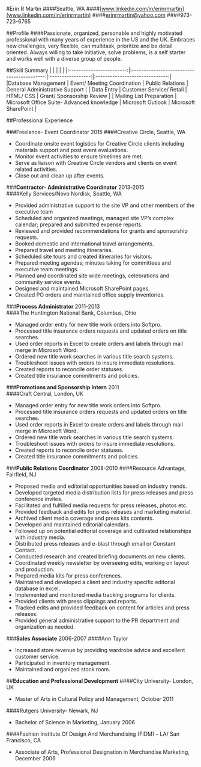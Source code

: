 #Erin R Martin
####Seattle, WA
####[www.linkedin.com/in/erinrmartin](www.linkedin.com/in/erinrmartin)
####erinrmartin@yahoo.com 
####973-723-6765

##Profile
####Passionate, organized, personable and highly motivated professional with many  years of experience in the US and the UK. Embraces new challenges, very flexible, can multitask, prioritize and be detail oriented. Always willing to take initiative, solve problems, is a self starter and works well with a diverse group of people.  

##Skill Summary
|                          |                                            |                   |                                |
|:------------------------:|:------------------------------------------:|:-----------------:|:------------------------------:|
|Database Management                 |         Event/ Meeting Coordination        |  Public Relations | General Administrative Support |
|        Data Entry        |          Customer Service/ Retail          |     HTML/ CSS     |    Grant/ Sponsorship Review   |
| Mailing List Preparation | Microsoft Office Suite- Advanced knowledge | Microsoft Outlook |      Microsoft SharePoint      |

##Professional Experience

###Freelance- Event Coordinator 2015
####Creative Circle, Seattle, WA
- Coordinate onsite event logistics for Creative Circle clients including materials support and post event evaluations.
- Monitor event activities to ensure timelines are met.
- Serve as liaison with Creative Circle vendors and clients on event related activities.
- Close out and clean up after events. 

###**Contractor- Administrative Coordinator** 2013-2015  
####Kelly Services/Novo Nordisk, Seattle, WA
- Provided administrative support to the site VP and other members of the executive team 
- Scheduled and organized meetings, managed site VP’s complex calendar; prepared and submitted expense reports. 
- Reviewed and provided recommendations for grants and sponsorship requests.
- Booked domestic and international travel arrangements. 
- Prepared travel and meeting itineraries. 
- Scheduled site tours and created itineraries for visitors.
- Prepared meeting agendas; minutes taking for committees and executive team meetings.
- Planned and coordinated site wide meetings, celebrations and community service events. 
- Designed and maintained Microsoft SharePoint pages.
- Created PO orders and maintained office supply inventories.

###**Process Administrator** 2011-2013  
####The Huntington National Bank, Columbus, Ohio
- Managed order entry for new title work orders into Softpro.
- Processed title insurance orders requests and updated orders on title searches.
- Used order reports in Excel to create orders and labels through mail merge in Microsoft Word.
- Ordered new title work searches in various title search systems.
- Troubleshoot issues with orders to insure immediate resolutions. 
- Created reports to reconcile order statuses. 
- Created title insurance commitments and policies.

###**Promotions and Sponsorship Intern** 2011  
####Craft Central, London, UK  
- Managed order entry for new title work orders into Softpro.
- Processed title insurance orders requests and updated orders on title searches.
- Used order reports in Excel to create orders and labels through mail merge in Microsoft Word.
- Ordered new title work searches in various title search systems.
- Troubleshoot issues with orders to insure immediate resolutions. 
- Created reports to reconcile order statuses. 
- Created title insurance commitments and policies.

###**Public Relations Coordinator** 2008-2010
####Resource Advantage, Fairfield, NJ
- Proposed media and editorial opportunities based on industry trends. 
- Developed targeted media distribution lists for press releases and press conference invites.
- Facilitated and fulfilled media requests for press releases, photos etc.
- Provided feedback and edits for press releases and marketing material.
- Archived client media coverage and press kits contents.
- Developed and maintained editorial calendars.
- Followed up on potential editorial coverage and cultivated relationships with industry media.
- Distributed press releases and e-blast through email or Constant Contact.
- Conducted research and created briefing documents on new clients.
- Coordinated weekly newsletter by overseeing edits, working on layout and production.
- Prepared media kits for press conferences.
- Maintained and developed a client and industry specific editorial database in excel.
- Implemented and monitored media tracking programs for clients.
- Provided clients with press clippings and reports.
- Tracked edits and provided feedback on content for articles and press releases.
- Provided general administrative support to the PR department and organization as needed.

###**Sales Associate** 2006-2007
####Ann Taylor
- Increased store revenue by providing wardrobe advice and excellent customer service.
- Participated in inventory management.
- Maintained and organized stock room.

##**Education and Professional Development**
####City University- London, UK
- Master of Arts in Cultural Policy and Management, October 2011

####Rutgers University- Newark, NJ
- Bachelor of Science in Marketing, January 2006

####Fashion Institute Of Design And Merchandising (FIDM) – LA/ San Francisco, CA 
- Associate of Arts, Professional Designation in Merchandise Marketing, December 2006

